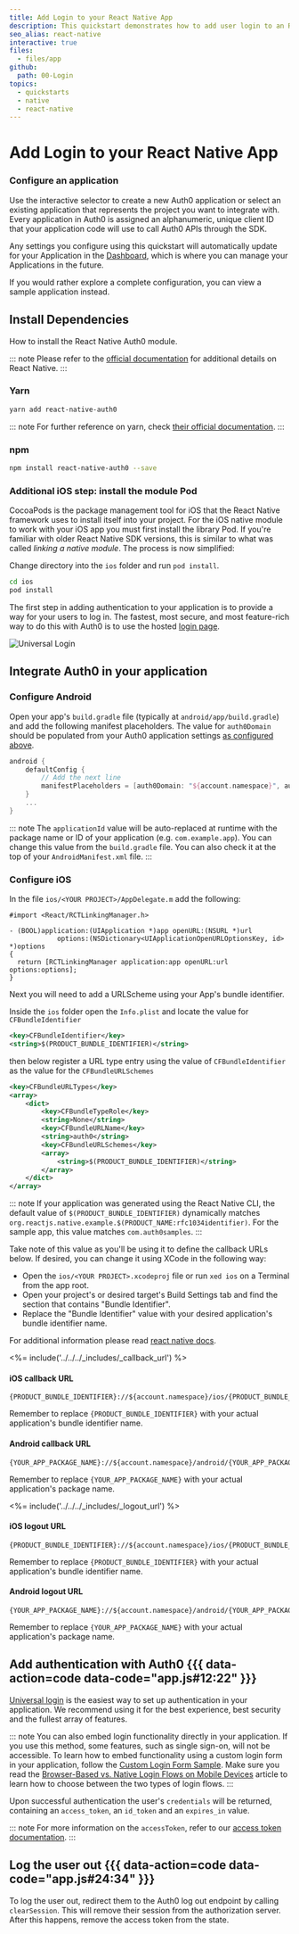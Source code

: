 ```yaml
---
title: Add Login to your React Native App
description: This quickstart demonstrates how to add user login to an React Native application using Auth0.
seo_alias: react-native
interactive: true
files:
  - files/app
github:
  path: 00-Login
topics: 
  - quickstarts 
  - native 
  - react-native
---
```


# Add Login to your React Native App

<!-- markdownlint-disable MD002 MD012 MD041 -->


### Configure an application

Use the interactive selector to create a new Auth0 application or select an existing application that represents the project you want to integrate with. Every application in Auth0 is assigned an alphanumeric, unique client ID that your application code will use to call Auth0 APIs through the SDK.

Any settings you configure using this quickstart will automatically update for your Application in the <a href="${manage_url}/#/">Dashboard</a>, which is where you can manage your Applications in the future.

If you would rather explore a complete configuration, you can view a sample application instead.

## Install Dependencies 

How to install the React Native Auth0 module.

::: note
Please refer to the [official documentation](https://facebook.github.io/react-native/) for additional details on React Native.
:::

### Yarn

```bash
yarn add react-native-auth0
```

::: note
For further reference on yarn, check [their official documentation](https://yarnpkg.com/en/docs).
:::

### npm

```bash
npm install react-native-auth0 --save
```

### Additional iOS step: install the module Pod

CocoaPods is the package management tool for iOS that the React Native framework uses to install itself into your project. For the iOS native module to work with your iOS app you must first install the library Pod. If you're familiar with older React Native SDK versions, this is similar to what was called _linking a native module_. The process is now simplified:

Change directory into the `ios` folder and run `pod install`.

```bash
cd ios
pod install
```

The first step in adding authentication to your application is to provide a way for your users to log in. The fastest, most secure, and most feature-rich way to do this with Auth0 is to use the hosted [login page](/hosted-pages/login).

<div class="phone-mockup"><img src="/media/articles/native-platforms/ios-swift/login-ios.png" alt="Universal Login"></div>

## Integrate Auth0 in your application

### Configure Android

Open your app's `build.gradle` file (typically at `android/app/build.gradle`) and add the following manifest placeholders. The value for `auth0Domain` should be populated from your Auth0 application settings [as configured above](#get-your-application-keys).

```groovy
android {
    defaultConfig {
        // Add the next line
        manifestPlaceholders = [auth0Domain: "${account.namespace}", auth0Scheme: "<%= "${applicationId}" %>"]
    }
    ...
}
```

::: note
The `applicationId` value will be auto-replaced at runtime with the package name or ID of your application (e.g. `com.example.app`). You can change this value from the `build.gradle` file. You can also check it at the top of your `AndroidManifest.xml` file.
:::

### Configure iOS

In the file `ios/<YOUR PROJECT>/AppDelegate.m` add the following:

```objc
#import <React/RCTLinkingManager.h>

- (BOOL)application:(UIApplication *)app openURL:(NSURL *)url
            options:(NSDictionary<UIApplicationOpenURLOptionsKey, id> *)options
{
  return [RCTLinkingManager application:app openURL:url options:options];
}
```

Next you will need to add a URLScheme using your App's bundle identifier.

Inside the `ios` folder open the `Info.plist` and locate the value for `CFBundleIdentifier`

```xml
<key>CFBundleIdentifier</key>
<string>$(PRODUCT_BUNDLE_IDENTIFIER)</string>
```

then below register a URL type entry using the value of `CFBundleIdentifier` as the value for the `CFBundleURLSchemes`

```xml
<key>CFBundleURLTypes</key>
<array>
    <dict>
        <key>CFBundleTypeRole</key>
        <string>None</string>
        <key>CFBundleURLName</key>
        <string>auth0</string>
        <key>CFBundleURLSchemes</key>
        <array>
            <string>$(PRODUCT_BUNDLE_IDENTIFIER)</string>
        </array>
    </dict>
</array>
```

::: note
If your application was generated using the React Native CLI, the default value of `$(PRODUCT_BUNDLE_IDENTIFIER)` dynamically matches `org.reactjs.native.example.$(PRODUCT_NAME:rfc1034identifier)`. For the sample app, this value matches `com.auth0samples`.
:::

Take note of this value as you'll be using it to define the callback URLs below. If desired, you can change it using XCode in the following way:

- Open the `ios/<YOUR PROJECT>.xcodeproj` file or run `xed ios` on a Terminal from the app root.
- Open your project's or desired target's Build Settings tab and find the section that contains "Bundle Identifier".
- Replace the "Bundle Identifier" value with your desired application's bundle identifier name.

For additional information please read [react native docs](https://facebook.github.io/react-native/docs/linking).


<%= include('../../../_includes/_callback_url') %>

#### iOS callback URL

```text
{PRODUCT_BUNDLE_IDENTIFIER}://${account.namespace}/ios/{PRODUCT_BUNDLE_IDENTIFIER}/callback
```

Remember to replace `{PRODUCT_BUNDLE_IDENTIFIER}` with your actual application's bundle identifier name.


#### Android callback URL

```text
{YOUR_APP_PACKAGE_NAME}://${account.namespace}/android/{YOUR_APP_PACKAGE_NAME}/callback
```

Remember to replace `{YOUR_APP_PACKAGE_NAME}` with your actual application's package name.


<%= include('../../../_includes/_logout_url') %>

#### iOS logout URL

```text
{PRODUCT_BUNDLE_IDENTIFIER}://${account.namespace}/ios/{PRODUCT_BUNDLE_IDENTIFIER}/callback
```

Remember to replace `{PRODUCT_BUNDLE_IDENTIFIER}` with your actual application's bundle identifier name.

#### Android logout URL

```text
{YOUR_APP_PACKAGE_NAME}://${account.namespace}/android/{YOUR_APP_PACKAGE_NAME}/callback
```

Remember to replace `{YOUR_APP_PACKAGE_NAME}` with your actual application's package name.


## Add authentication with Auth0 {{{ data-action=code data-code="app.js#12:22" }}}

[Universal login](/hosted-pages/login) is the easiest way to set up authentication in your application. We recommend using it for the best experience, best security and the fullest array of features.

::: note
You can also embed login functionality directly in your application. If you use this method, some features, such as single sign-on, will not be accessible. 
To learn how to embed functionality using a custom login form in your application, follow the [Custom Login Form Sample](https://github.com/auth0-samples/auth0-react-native-sample/tree/Embedded/01-Custom-Form). Make sure you read the [Browser-Based vs. Native Login Flows on Mobile Devices](/tutorials/browser-based-vs-native-experience-on-mobile) article to learn how to choose between the two types of login flows.
:::

Upon successful authentication the user's `credentials` will be returned, containing an `access_token`, an `id_token` and an `expires_in` value.

::: note
For more information on the `accessToken`, refer to our [access token documentation](/tokens/concepts/access-tokens).
:::

## Log the user out {{{ data-action=code data-code="app.js#24:34" }}}

To log the user out, redirect them to the Auth0 log out endpoint by calling `clearSession`. This will remove their session from the authorization server. After this happens, remove the access token from the state. 

